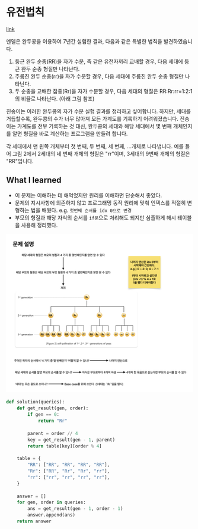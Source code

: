 # 유전법칙

[link](https://school.programmers.co.kr/learn/courses/15008/lessons/121685)

멘델은 완두콩을 이용하여 7년간 실험한 결과, 다음과 같은 특별한 법칙을 발견하였습니다.

1. 둥근 완두 순종(RR)을 자가 수분, 즉 같은 유전자끼리 교배할 경우, 다음 세대에 둥근 완두 순종 형질만 나타난다.
1. 주름진 완두 순종(rr)을 자가 수분할 경우, 다음 세대에 주름진 완두 순종 형질만 나타난다.
1. 두 순종을 교배한 잡종(Rr)을 자가 수분할 경우, 다음 세대의 형질은 RR:Rr:rr=1:2:1의 비율로 나타난다. (아래 그림 참조)

진송이는 이러한 완두콩의 자가 수분 실험 결과를 정리하고 싶어합니다. 하지만, 세대를 거듭할수록, 완두콩의 수가 너무 많아져 모든 가계도를 기록하기 어려워졌습니다. 진송이는 가계도를 전부 기록하는 것 대신, 완두콩의 세대와 해당 세대에서 몇 번째 개체인지를 알면 형질을 바로 계산하는 프로그램을 만들려 합니다.

각 세대에서 맨 왼쪽 개체부터 첫 번째, 두 번째, 세 번째, ...개체로 나타냅니다. 예를 들어 그림 2에서 2세대의 네 번째 개체의 형질은 "rr"이며, 3세대의 9번째 개체의 형질은 "RR"입니다.

## What I learned

- 이 문제는 이해하는 데 애먹었지만 원리를 이해하면 단순해서 좋았다.
- 문제의 지시사항에 의존하지 않고 프로그래밍 동작 원리에 맞춰 인덱스를 적절히 변형하는 법을 배웠다. e.g. `첫번째 순서를 idx 0으로 변경`
- 부모의 형질과 해당 자식의 순서를 `if문`으로 처리해도 되지만 심플하게 해시 테이블을 사용해 정리했다.

![p121685](./p121685.png)

```python
def solution(queries):
    def get_result(gen, order):
        if gen == 0:
            return "Rr"

        parent = order // 4
        key = get_result(gen - 1, parent)
        return table[key][order % 4]

    table = {
        "RR": ["RR", "RR", "RR", "RR"],
        "Rr": ["RR", "Rr", "Rr", "rr"],
        "rr": ["rr", "rr", "rr", "rr"],
    }

    answer = []
    for gen, order in queries:
        ans = get_result(gen - 1, order - 1)
        answer.append(ans)
    return answer



```
